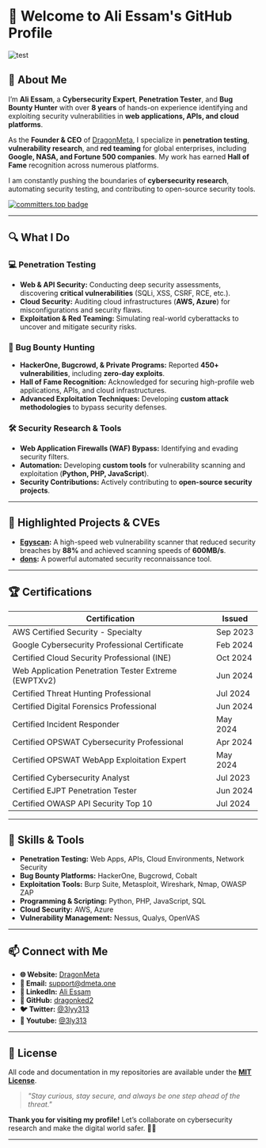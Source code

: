 # 👋 Welcome to **Ali Essam's** GitHub Profile

![test](https://github.com/user-attachments/assets/8b3d38dc-2f06-4bbd-8152-58e912d0c3ad)


## 🚀 About Me

I’m **Ali Essam**, a **Cybersecurity Expert**, **Penetration Tester**, and **Bug Bounty Hunter** with over **8 years** of hands-on experience identifying and exploiting security vulnerabilities in **web applications, APIs, and cloud platforms**.

As the **Founder & CEO** of [DragonMeta](https://www.dmeta.one/), I specialize in **penetration testing**, **vulnerability research**, and **red teaming** for global enterprises, including **Google, NASA, and Fortune 500 companies**. My work has earned **Hall of Fame** recognition across numerous platforms.

I am constantly pushing the boundaries of **cybersecurity research**, automating security testing, and contributing to open-source security tools.

[![committers.top badge](https://user-badge.committers.top/egypt_public/dragonked2.svg)](https://user-badge.committers.top/egypt_public/dragonked2)

---

## 🔍 **What I Do**

### 💻 **Penetration Testing**
- **Web & API Security:** Conducting deep security assessments, discovering **critical vulnerabilities** (SQLi, XSS, CSRF, RCE, etc.).
- **Cloud Security:** Auditing cloud infrastructures (**AWS, Azure**) for misconfigurations and security flaws.
- **Exploitation & Red Teaming:** Simulating real-world cyberattacks to uncover and mitigate security risks.

### 🎯 **Bug Bounty Hunting**
- **HackerOne, Bugcrowd, & Private Programs:** Reported **450+ vulnerabilities**, including **zero-day exploits**.
- **Hall of Fame Recognition:** Acknowledged for securing high-profile web applications, APIs, and cloud infrastructures.
- **Advanced Exploitation Techniques:** Developing **custom attack methodologies** to bypass security defenses.

### 🛠 **Security Research & Tools**
- **Web Application Firewalls (WAF) Bypass:** Identifying and evading security filters.
- **Automation:** Developing **custom tools** for vulnerability scanning and exploitation (**Python, PHP, JavaScript**).
- **Security Contributions:** Actively contributing to **open-source security projects**.

---

## 🌟 **Highlighted Projects & CVEs**

- **[Egyscan](https://github.com/dragonked2/Egyscan):** A high-speed web vulnerability scanner that reduced security breaches by **88%** and achieved scanning speeds of **600MB/s**.
- **[dons](https://github.com/dragonked2/dons):** A powerful automated security reconnaissance tool.

---

## 🏆 **Certifications**

| **Certification**                                           | **Issued**  |
|------------------------------------------------------------|------------|
| AWS Certified Security - Specialty                        | Sep 2023   |
| Google Cybersecurity Professional Certificate             | Feb 2024   |
| Certified Cloud Security Professional (INE)               | Oct 2024   |
| Web Application Penetration Tester Extreme (EWPTXv2)      | Jun 2024   |
| Certified Threat Hunting Professional                     | Jul 2024   |
| Certified Digital Forensics Professional                  | Jun 2024   |
| Certified Incident Responder                              | May 2024   |
| Certified OPSWAT Cybersecurity Professional               | Apr 2024   |
| Certified OPSWAT WebApp Exploitation Expert               | May 2024   |
| Certified Cybersecurity Analyst                           | Jul 2023   |
| Certified EJPT Penetration Tester                         | Jun 2024   |
| Certified OWASP API Security Top 10                       | Jul 2024 |

---

## 📝 **Skills & Tools**

- **Penetration Testing:** Web Apps, APIs, Cloud Environments, Network Security  
- **Bug Bounty Platforms:** HackerOne, Bugcrowd, Cobalt  
- **Exploitation Tools:** Burp Suite, Metasploit, Wireshark, Nmap, OWASP ZAP  
- **Programming & Scripting:** Python, PHP, JavaScript, SQL  
- **Cloud Security:** AWS, Azure  
- **Vulnerability Management:** Nessus, Qualys, OpenVAS  

---

## 📫 **Connect with Me**

- **🌐 Website:** [DragonMeta](https://www.dmeta.one/)  
- **📩 Email:** [support@dmeta.one](mailto:support@dmeta.one)  
- **🔗 LinkedIn:** [Ali Essam](https://www.linkedin.com/in/dragonked2)  
- **🐙 GitHub:** [dragonked2](https://github.com/dragonked2)  
- **🐦 Twitter:** [@3lyy313](http://twitter.com/3lyy313)  
- **📜 Youtube:** [@3ly313](http://youtube.com/@3ly313)  

---

## 📜 **License**
All code and documentation in my repositories are available under the **[MIT License](LICENSE)**.

> *"Stay curious, stay secure, and always be one step ahead of the threat."*  

**Thank you for visiting my profile!** Let’s collaborate on cybersecurity research and make the digital world safer. 🚀🔥

---
